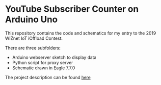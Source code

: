 # YouTube Subscriber Counter on Arduino Uno

This repository contains the code and schematics for my entry to the 2019 WIZnet IoT iOffload Contest.

There are three subfolders:

* Arduino webserver sketch to display data
* Python script for proxy server
* Schematic drawn in Eagle 7.7.0

The project description can be found [here](https://www.hackster.io/clemens-valens/youtube-subscriber-counter-on-arduino-uno-bac897)

